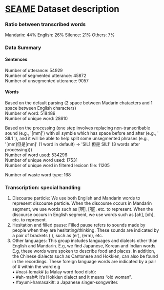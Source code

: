 # [SEAME](https://catalog.ldc.upenn.edu/ldc2015s04) Dataset description 

### Ratio between transcribed words
Mandarin: 44%
English: 26% 
Silence: 21%
Others: 7%

### Data Summary
#### Sentences
Number of utterance: 54929  
Number of segmented utterance: 45872  
Number of unsegmented utterance: 9057  

#### Words
Based on the default parsing (2 space between Madarin chatacters and 1 space between English characters)    
Number of word: 518489  
Number of unique word: 28610  

Based on the processing (one step involves replacing non-transcribable sound (e.g., '[mm]') with sil symble which has space before and after (e.g., ' SIL1 '), and it will be able to help split some unsegmented phrases (e.g., '[mm]但是[mm]' (1 word in default) -> 'SIL1 但是 SIL1' (3 words after processing)))  
Number of word used: 534296  
Number of unique word used: 17531  
Number of unique word in filtered lexicon file: 11205  

Number of waste word type: 168  

### Transcription: special handling

1. Discourse particle: We use both English and Mandarin words to represent discourse particle. When the discourse occurs in Mandarin segment, we use words such as [啊], [喔], etc. to represent. When the discourse occurs in English segment, we use words such as [ah], [oh], etc. to represent.
2. Hesitation and filled pause: Filled pause refers to sounds made by people when they are hesitating/thinking. These sounds are indicated by a pair of brackets ( ), such as (er), (erm), etc.
3. Other languages: This group includes languages and dialects other than English and Mandarin. E.g, we find Japanese, Korean and Indian words. E.g, these words were spoken to describe food and places. In addition, the Chinese dialects such as Cantonese and Hokkien, can also be found in the recordings. These foreign language words are indicated by a pair of # within the word  e.g  
▪ #nasi-lemak# (a Malay word food dish):  
▪	#ah-mah#: It’s Hokkien dialect and it means “old woman”.   
▪	#ayumi-hamasaki#: a Japanese singer-songwriter.   
